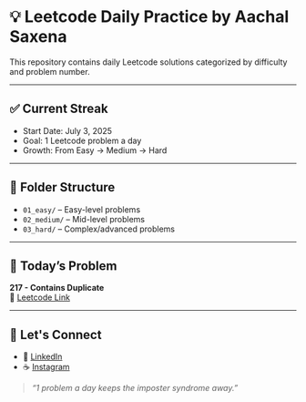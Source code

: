 # 💡 Leetcode Daily Practice by Aachal Saxena

This repository contains daily Leetcode solutions categorized by difficulty and problem number.

---

## ✅ Current Streak

- Start Date: July 3, 2025
- Goal: 1 Leetcode problem a day
- Growth: From Easy → Medium → Hard

---

## 📂 Folder Structure

- `01_easy/` – Easy-level problems
- `02_medium/` – Mid-level problems
- `03_hard/` – Complex/advanced problems

---

## 🚀 Today’s Problem

**217 - Contains Duplicate**  
🔗 [Leetcode Link](https://leetcode.com/problems/contains-duplicate/)

---

## 🌟 Let's Connect

- 📍 [LinkedIn](https://linkedin.com/in/aachalsaxena)
- ☕ [Instagram](https://instagram.com/caffeinewithcamera)

> *“1 problem a day keeps the imposter syndrome away.”*

